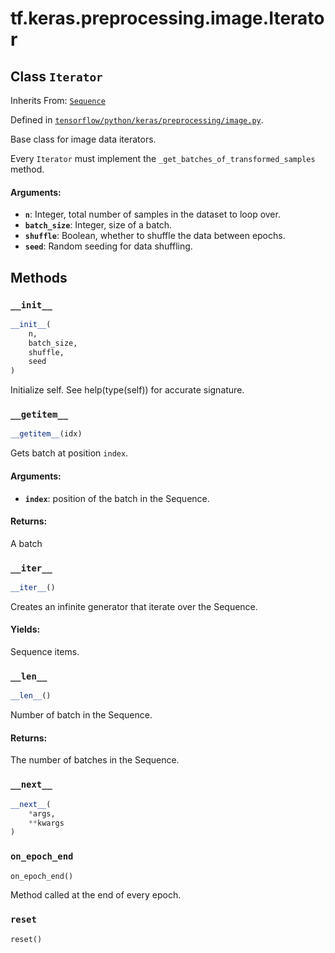 <div itemscope itemtype="http://developers.google.com/ReferenceObject">
<meta itemprop="name" content="tf.keras.preprocessing.image.Iterator" />
<meta itemprop="property" content="__getitem__"/>
<meta itemprop="property" content="__init__"/>
<meta itemprop="property" content="__iter__"/>
<meta itemprop="property" content="__len__"/>
<meta itemprop="property" content="__next__"/>
<meta itemprop="property" content="on_epoch_end"/>
<meta itemprop="property" content="reset"/>
</div>

# tf.keras.preprocessing.image.Iterator

## Class `Iterator`

Inherits From: [`Sequence`](../../../../tf/keras/utils/Sequence.md)



Defined in [`tensorflow/python/keras/preprocessing/image.py`](https://www.tensorflow.org/code/tensorflow/python/keras/preprocessing/image.py).

Base class for image data iterators.

Every `Iterator` must implement the `_get_batches_of_transformed_samples`
method.

#### Arguments:

* <b>`n`</b>: Integer, total number of samples in the dataset to loop over.
* <b>`batch_size`</b>: Integer, size of a batch.
* <b>`shuffle`</b>: Boolean, whether to shuffle the data between epochs.
* <b>`seed`</b>: Random seeding for data shuffling.

## Methods

<h3 id="__init__"><code>__init__</code></h3>

``` python
__init__(
    n,
    batch_size,
    shuffle,
    seed
)
```

Initialize self.  See help(type(self)) for accurate signature.

<h3 id="__getitem__"><code>__getitem__</code></h3>

``` python
__getitem__(idx)
```

Gets batch at position `index`.

#### Arguments:

* <b>`index`</b>: position of the batch in the Sequence.


#### Returns:

A batch

<h3 id="__iter__"><code>__iter__</code></h3>

``` python
__iter__()
```

Creates an infinite generator that iterate over the Sequence.

#### Yields:

Sequence items.

<h3 id="__len__"><code>__len__</code></h3>

``` python
__len__()
```

Number of batch in the Sequence.

#### Returns:

The number of batches in the Sequence.

<h3 id="__next__"><code>__next__</code></h3>

``` python
__next__(
    *args,
    **kwargs
)
```



<h3 id="on_epoch_end"><code>on_epoch_end</code></h3>

``` python
on_epoch_end()
```

Method called at the end of every epoch.
    

<h3 id="reset"><code>reset</code></h3>

``` python
reset()
```





